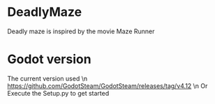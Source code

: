 # DeadlyMaze
Deadly maze is inspired by the movie Maze Runner

# Godot version
The current version used \n
https://github.com/GodotSteam/GodotSteam/releases/tag/v4.12 \n
Or Execute the Setup.py to get started
